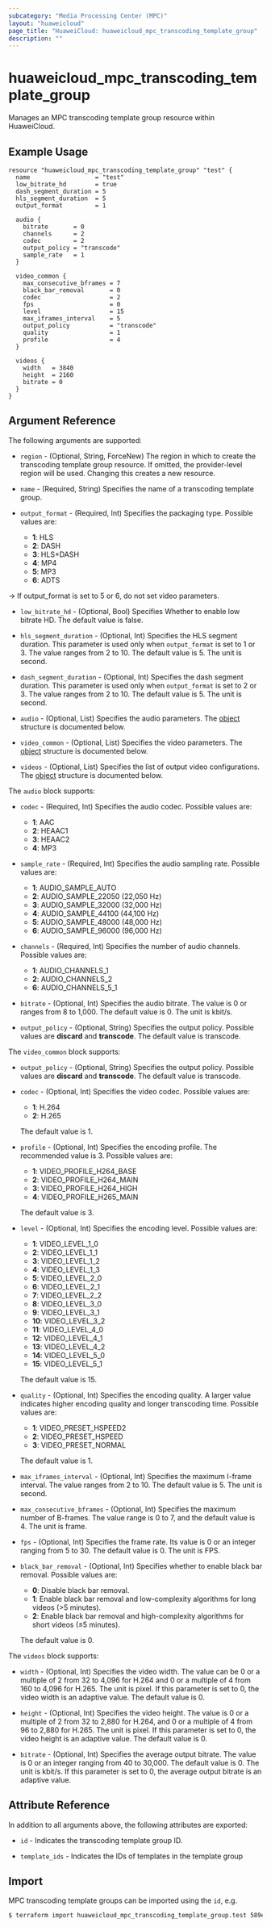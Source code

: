 ```yaml
---
subcategory: "Media Processing Center (MPC)"
layout: "huaweicloud"
page_title: "HuaweiCloud: huaweicloud_mpc_transcoding_template_group"
description: ""
---
```


# huaweicloud_mpc_transcoding_template_group

Manages an MPC transcoding template group resource within HuaweiCloud.

## Example Usage

```hcl
resource "huaweicloud_mpc_transcoding_template_group" "test" {
  name                  = "test"
  low_bitrate_hd        = true
  dash_segment_duration = 5
  hls_segment_duration  = 5
  output_format         = 1

  audio {
    bitrate       = 0
    channels      = 2
    codec         = 2
    output_policy = "transcode"
    sample_rate   = 1
  }

  video_common {
    max_consecutive_bframes = 7
    black_bar_removal       = 0
    codec                   = 2
    fps                     = 0
    level                   = 15
    max_iframes_interval    = 5
    output_policy           = "transcode"
    quality                 = 1
    profile                 = 4
  }

  videos {
    width   = 3840
    height  = 2160
    bitrate = 0
  }
}
```

## Argument Reference

The following arguments are supported:

* `region` - (Optional, String, ForceNew) The region in which to create the transcoding template group resource. If omitted,
  the provider-level region will be used. Changing this creates a new resource.

* `name` - (Required, String) Specifies the name of a transcoding template group.

* `output_format` - (Required, Int) Specifies the packaging type. Possible values are:
  + **1**: HLS
  + **2**: DASH
  + **3**: HLS+DASH
  + **4**: MP4
  + **5**: MP3
  + **6**: ADTS

-> If output_format is set to 5 or 6, do not set video parameters.

* `low_bitrate_hd` - (Optional, Bool) Specifies Whether to enable low bitrate HD. The default value is false.

* `hls_segment_duration` - (Optional, Int) Specifies the HLS segment duration. This parameter is used only
  when `output_format` is set to 1 or 3. The value ranges from 2 to 10. The default value is 5. The unit is second.

* `dash_segment_duration` - (Optional, Int) Specifies the dash segment duration. This parameter is used only when `output_format`
  is set to 2 or 3. The value ranges from 2 to 10. The default value is 5. The unit is second.

* `audio` - (Optional, List) Specifies the audio parameters. The [object](#audio_object) structure is documented below.

* `video_common` - (Optional, List) Specifies the video parameters.
  The [object](#video_common_object) structure is documented below.

* `videos` - (Optional, List) Specifies the list of output video configurations.
  The [object](#videos_object) structure is documented below.

<a name="audio_object"></a>
The `audio` block supports:

* `codec` - (Required, Int) Specifies the audio codec. Possible values are:
  + **1**: AAC
  + **2**: HEAAC1
  + **3**: HEAAC2
  + **4**: MP3

* `sample_rate` - (Required, Int) Specifies the audio sampling rate. Possible values are:
  + **1**: AUDIO_SAMPLE_AUTO
  + **2**: AUDIO_SAMPLE_22050 (22,050 Hz)
  + **3**: AUDIO_SAMPLE_32000 (32,000 Hz)
  + **4**: AUDIO_SAMPLE_44100 (44,100 Hz)
  + **5**: AUDIO_SAMPLE_48000 (48,000 Hz)
  + **6**: AUDIO_SAMPLE_96000 (96,000 Hz)

* `channels` - (Required, Int) Specifies the number of audio channels. Possible values are:
  + **1**: AUDIO_CHANNELS_1
  + **2**: AUDIO_CHANNELS_2
  + **6**: AUDIO_CHANNELS_5_1

* `bitrate` - (Optional, Int) Specifies the audio bitrate. The value is 0 or ranges from 8 to 1,000.
  The default value is 0. The unit is kbit/s.

* `output_policy` - (Optional, String) Specifies the output policy. Possible values are **discard** and **transcode**.
  The default value is transcode.

<a name="video_common_object"></a>
The `video_common` block supports:

* `output_policy` - (Optional, String) Specifies the output policy. Possible values are **discard** and **transcode**.
  The default value is transcode.

* `codec` - (Optional, Int) Specifies the video codec. Possible values are:
  + **1**: H.264
  + **2**: H.265

  The default value is 1.

* `profile` - (Optional, Int) Specifies the encoding profile. The recommended value is 3. Possible values are:
  + **1**: VIDEO_PROFILE_H264_BASE
  + **2**: VIDEO_PROFILE_H264_MAIN
  + **3**: VIDEO_PROFILE_H264_HIGH
  + **4**: VIDEO_PROFILE_H265_MAIN

  The default value is 3.

* `level` - (Optional, Int) Specifies the encoding level. Possible values are:
  + **1**: VIDEO_LEVEL_1_0
  + **2**: VIDEO_LEVEL_1_1
  + **3**: VIDEO_LEVEL_1_2
  + **4**: VIDEO_LEVEL_1_3
  + **5**: VIDEO_LEVEL_2_0
  + **6**: VIDEO_LEVEL_2_1
  + **7**: VIDEO_LEVEL_2_2
  + **8**: VIDEO_LEVEL_3_0
  + **9**: VIDEO_LEVEL_3_1
  + **10**: VIDEO_LEVEL_3_2
  + **11**: VIDEO_LEVEL_4_0
  + **12**: VIDEO_LEVEL_4_1
  + **13**: VIDEO_LEVEL_4_2
  + **14**: VIDEO_LEVEL_5_0
  + **15**: VIDEO_LEVEL_5_1

  The default value is 15.

* `quality` - (Optional, Int) Specifies the encoding quality. A larger value indicates higher encoding quality and
  longer transcoding time. Possible values are:
  + **1**: VIDEO_PRESET_HSPEED2
  + **2**: VIDEO_PRESET_HSPEED
  + **3**: VIDEO_PRESET_NORMAL

  The default value is 1.

* `max_iframes_interval` - (Optional, Int) Specifies the maximum I-frame interval. The value ranges from 2 to 10.
  The default value is 5. The unit is second.

* `max_consecutive_bframes` - (Optional, Int) Specifies the maximum number of B-frames.
  The value range is  0 to 7, and the default value is 4. The unit is frame.

* `fps` - (Optional, Int) Specifies the frame rate. Its value is 0 or an integer ranging from 5 to 30.
  The default value is 0. The unit is FPS.

* `black_bar_removal` - (Optional, Int) Specifies whether to enable black bar removal. Possible values are:
  + **0**: Disable black bar removal.
  + **1**: Enable black bar removal and low-complexity algorithms for long videos (>5 minutes).
  + **2**: Enable black bar removal and high-complexity algorithms for short videos (≤5 minutes).

  The default value is 0.

<a name="videos_object"></a>
The `videos` block supports:

* `width` - (Optional, Int) Specifies the video width. The value can be 0 or a multiple of 2 from 32 to 4,096 for H.264
  and 0 or a multiple of 4 from 160 to 4,096 for H.265. The unit is pixel. If this parameter is set to 0, the video width
  is an adaptive value. The default value is 0.

* `height` - (Optional, Int) Specifies the video height. The value is 0 or a multiple of 2 from 32 to 2,880 for H.264,
  and 0 or a multiple of 4 from 96 to 2,880 for H.265. The unit is pixel. If this parameter is set to 0, the video height
  is an adaptive value. The default value is 0.

* `bitrate` - (Optional, Int) Specifies the average output bitrate. The value is 0 or an integer ranging from 40 to
  30,000. The default value is 0. The unit is kbit/s. If this parameter is set to 0, the average output bitrate is an
  adaptive value.

## Attribute Reference

In addition to all arguments above, the following attributes are exported:

* `id` - Indicates the transcoding template group ID.

* `template_ids` - Indicates the IDs of templates in the template group

## Import

MPC transcoding template groups can be imported using the `id`, e.g.

```bash
$ terraform import huaweicloud_mpc_transcoding_template_group.test 589e49809bb84447a759f6fa9aa19949
```
